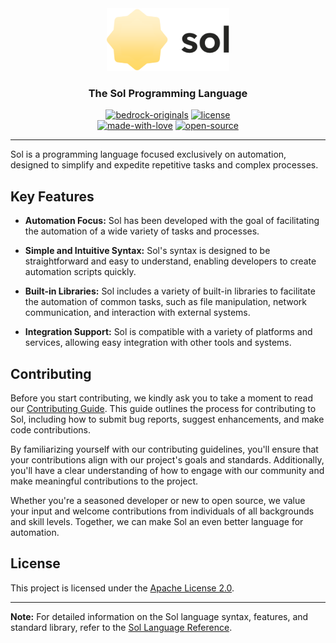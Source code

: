 <div align="center">
  <img src="https://github.com/BedrockFrontiers/sol/blob/main/assets/logo/logo-large.png" height="100" alt="Sol Programming Language" />

  ### The Sol Programming Language
  
  [![bedrock-originals](http://img.shields.io/badge/Bedrock%20Frontiers-official-orange.png)](https://github.com/BedrockFrontiers)
  [![license](http://img.shields.io/badge/license-Apache%20License%202.0-blue.png)](https://www.apache.org/licenses/LICENSE-2.0) \
  [![made-with-love](http://img.shields.io/badge/made%20with-❤-lightpink.png)](https://github.com/BedrockFrontiers/sol/stargazers)
  [![open-source](http://img.shields.io/badge/project-open%20source-lightpurple.png)](https://github.com/BedrockFrontiers/sol)
</div>

---

Sol is a programming language focused exclusively on automation, designed to simplify and expedite repetitive tasks and complex processes.

## Key Features

- **Automation Focus:** Sol has been developed with the goal of facilitating the automation of a wide variety of tasks and processes.
  
- **Simple and Intuitive Syntax:** Sol's syntax is designed to be straightforward and easy to understand, enabling developers to create automation scripts quickly.

- **Built-in Libraries:** Sol includes a variety of built-in libraries to facilitate the automation of common tasks, such as file manipulation, network communication, and interaction with external systems.

- **Integration Support:** Sol is compatible with a variety of platforms and services, allowing easy integration with other tools and systems.

## Contributing

Before you start contributing, we kindly ask you to take a moment to read our [Contributing Guide](./docs/contributing.md). This guide outlines the process for contributing to Sol, including how to submit bug reports, suggest enhancements, and make code contributions.

By familiarizing yourself with our contributing guidelines, you'll ensure that your contributions align with our project's goals and standards. Additionally, you'll have a clear understanding of how to engage with our community and make meaningful contributions to the project.

Whether you're a seasoned developer or new to open source, we value your input and welcome contributions from individuals of all backgrounds and skill levels. Together, we can make Sol an even better language for automation.

## License

This project is licensed under the [Apache License 2.0](./LICENSE).

---

**Note:** For detailed information on the Sol language syntax, features, and standard library, refer to the [Sol Language Reference](./docs/reference.md).
